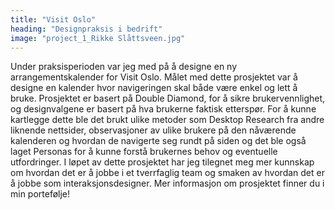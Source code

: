 ```yaml
---
title: "Visit Oslo"
heading: "Designpraksis i bedrift"
image: "project_1_Rikke Slåttsveen.jpg"
---
```


Under praksisperioden var jeg med på å designe en ny arrangementskalender for Visit Oslo. Målet med dette prosjektet var å designe en kalender hvor navigeringen skal både være enkel og lett å bruke. Prosjektet er basert på Double Diamond, for å sikre brukervennlighet, og designvalgene er basert på hva brukerne faktisk etterspør. For å kunne kartlegge dette ble det brukt ulike metoder som Desktop Research fra andre liknende nettsider, observasjoner av ulike brukere på den nåværende kalenderen og hvordan de navigerte seg rundt på siden og det ble også laget Personas for å kunne forstå brukernes behov og eventuelle utfordringer. I løpet av dette prosjektet har jeg tilegnet meg mer kunnskap om hvordan det er å jobbe i et tverrfaglig team og smaken av hvordan det er å jobbe som interaksjonsdesigner. 
Mer informasjon om prosjektet finner du i min portefølje!
